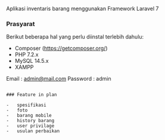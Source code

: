 Aplikasi inventaris barang menggunakan Framework Laravel 7

### Prasyarat

Berikut beberapa hal yang perlu diinstal terlebih dahulu:

-   Composer (https://getcomposer.org/)
-   PHP 7.2.x
-   MySQL 14.5.x
-   XAMPP


Email       : admin@mail.com
Password    : admin
```

### Feature in plan

-   spesifikasi
-   foto
-   barang mobile
-   history barang
-   user privilage
-   usulan perbaikan